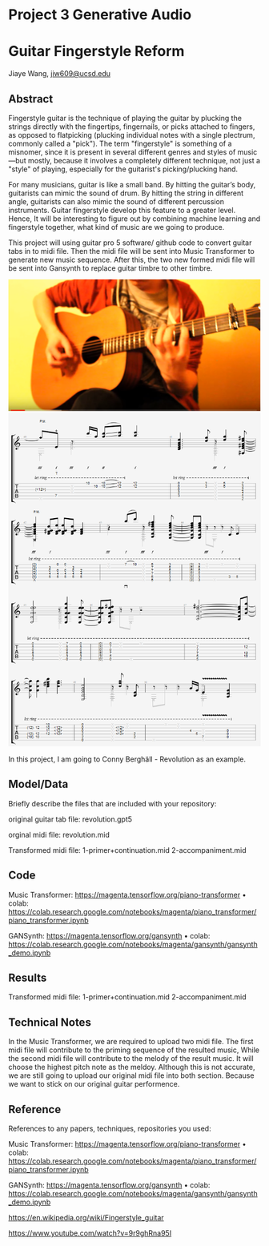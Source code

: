 # Project 3 Generative Audio 
# Guitar Fingerstyle Reform

Jiaye Wang, jiw609@ucsd.edu

## Abstract
Fingerstyle guitar is the technique of playing the guitar by plucking the strings directly with the fingertips, fingernails, or picks attached to fingers, as opposed to flatpicking (plucking individual notes with a single plectrum, commonly called a "pick"). The term "fingerstyle" is something of a misnomer, since it is present in several different genres and styles of music—but mostly, because it involves a completely different technique, not just a "style" of playing, especially for the guitarist's picking/plucking hand. 

For many musicians, guitar is like a small band. By hitting the guitar’s body, guitarists can mimic the sound of drum. By hitting the string in different angle, guitarists can also mimic the sound of different percussion instruments. Guitar fingerstyle develop this feature to a greater level. Hence, It will be interesting to figure out by combining machine learning and fingerstyle together, what kind of music are we going to produce. 

This project will using guitar pro 5 software/ github code to convert guitar tabs in to midi file. Then the midi file will be sent into Music Transformer to generate new music sequence. After this, the two new formed midi file will be sent into Gansynth to replace guitar timbre to other timbre. 

![Image of guitar](https://github.com/ucsd-ml-arts/generative-audio-jiaye-andy/blob/master/revolution.PNG)
![Image of score](https://github.com/ucsd-ml-arts/generative-audio-jiaye-andy/blob/master/note.PNG)


In this project, I am going to Conny Berghäll - Revolution as an example. 



## Model/Data

Briefly describe the files that are included with your repository:

original guitar tab file: revolution.gpt5

orginal midi file: revolution.mid

Transformed midi file: 1-primer+continuation.mid 2-accompaniment.mid


## Code

Music Transformer: https://magenta.tensorflow.org/piano-transformer
• colab: https://colab.research.google.com/notebooks/magenta/piano_transformer/piano_transformer.ipynb

GANSynth: https://magenta.tensorflow.org/gansynth
• colab: https://colab.research.google.com/notebooks/magenta/gansynth/gansynth_demo.ipynb


## Results

Transformed midi file: 1-primer+continuation.mid 2-accompaniment.mid




## Technical Notes
In the Music Transformer, we are required to upload two midi file. The first midi file will contribute to the priming sequence of the resulted music, While the second midi file will contribute to the melody of the result music. It will choose the highest pitch note as the meldoy. Although this is not accurate, we are still going to upload our original midi file into both section. Because we want to stick on our original guitar performence. 



## Reference

References to any papers, techniques, repositories you used:


Music Transformer: https://magenta.tensorflow.org/piano-transformer
• colab: https://colab.research.google.com/notebooks/magenta/piano_transformer/piano_transformer.ipynb

GANSynth: https://magenta.tensorflow.org/gansynth
• colab: https://colab.research.google.com/notebooks/magenta/gansynth/gansynth_demo.ipynb


https://en.wikipedia.org/wiki/Fingerstyle_guitar

https://www.youtube.com/watch?v=9r9ghRna95I

